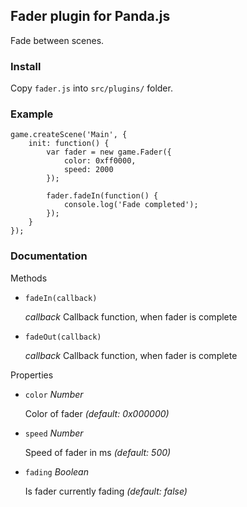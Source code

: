 ## Fader plugin for Panda.js

Fade between scenes.

### Install

Copy `fader.js` into `src/plugins/` folder.

### Example

    game.createScene('Main', {
        init: function() {
            var fader = new game.Fader({
                color: 0xff0000,
                speed: 2000
            });

            fader.fadeIn(function() {
                console.log('Fade completed');
            });
        }
    });

### Documentation

Methods

- `fadeIn(callback)`

    _callback_ Callback function, when fader is complete
    
- `fadeOut(callback)`

    _callback_ Callback function, when fader is complete

Properties

- `color` _Number_

    Color of fader _(default: 0x000000)_
    
- `speed` _Number_

    Speed of fader in ms _(default: 500)_

- `fading` _Boolean_

    Is fader currently fading _(default: false)_
